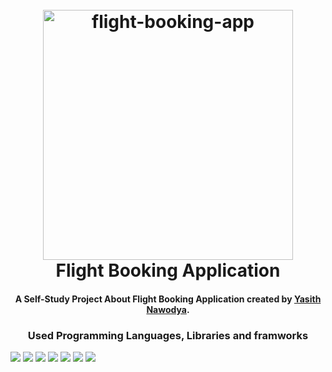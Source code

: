 
<h1 align="center">
  <br>
  <a href="http://"><img src="https://github.com/Yasith8/flight-ticket-booking-application/assets/90121062/9ece8417-62c3-4980-aa97-ba3551fb001e" alt="flight-booking-app" width="400" height="`180"></a>
  <br>
  Flight Booking Application
  <br>
</h1>

<h4 align="center">A Self-Study Project About Flight Booking Application created by <a href="https://github.com/Yasith8" target="_blank">Yasith Nawodya</a>.</h4>
<h3 align="center">Used Programming Languages, Libraries and framworks</h3>
<p align="center>
  <span>
    <img src="https://img.shields.io/badge/Javascript-white?logo=javascript">
    </span>
  <span>
    <span>
    <img src="https://img.shields.io/badge/HTML-white?logo=html5">
    </span>
    <span>
    <img src="https://img.shields.io/badge/CSS-white?logo=css3">
    </span>
  <span>
    <img src="https://img.shields.io/badge/Bootstrap-pink?logo=bootstrap">
    </span>
   <span>
    <img src="https://img.shields.io/badge/React-black?logo=react">
    </span>
    <span>
    <img src="https://img.shields.io/badge/NodeJS-Yellow?logo=node.js">
    </span>
    <span>
    <img src="https://img.shields.io/badge/Express-black?logo=express">
    </span>
    <span>
    <img src="https://img.shields.io/badge/MongoDB-white?logo=mongodb">
    </span>
</p>
